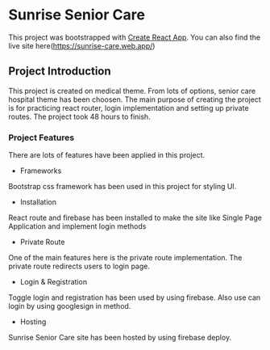 # Sunrise Senior Care

This project was bootstrapped with [Create React App](https://sunrise-care.web.app/).
You can also find the live site here(https://sunrise-care.web.app/)

## Project Introduction

This project is created on medical theme. From lots of options, senior care hospital theme has been choosen. The main purpose of creating the project is for practicing react router, login implementation and setting up private routes. The project took 48 hours to finish.

### Project Features

There are lots of features have been applied in this project.

+ Frameworks

Bootstrap css framework has been used in this project for styling UI.

+ Installation

React route and firebase has been installed to make the site like Single Page Application and implement login methods

+ Private Route

One of the main features here is the private route implementation. The private route redirects users to login page.

+ Login & Registration

Toggle login and registration has been used by using firebase. Also use can login by using googlesign in method.


+ Hosting

Sunrise Senior Care site has been hosted by using firebase deploy.  

